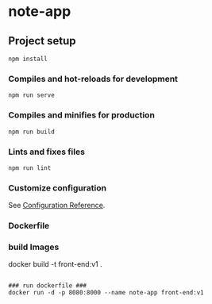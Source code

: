 # note-app

## Project setup
```
npm install
```

### Compiles and hot-reloads for development
```
npm run serve
```

### Compiles and minifies for production
```
npm run build
```

### Lints and fixes files
```
npm run lint
```

### Customize configuration
See [Configuration Reference](https://cli.vuejs.org/config/).

### Dockerfile ###


### build Images ###
docker build -t front-end:v1 .
``````

### run dockerfile ###
docker run -d -p 8080:8000 --name note-app front-end:v1
``````
